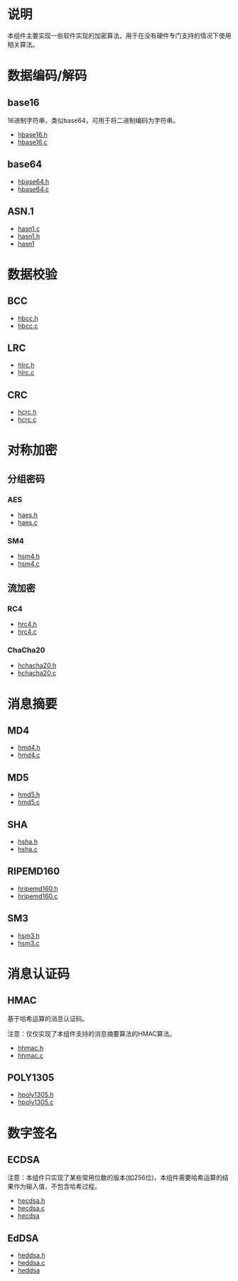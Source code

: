 # 说明

本组件主要实现一些软件实现的加密算法，用于在没有硬件专门支持的情况下使用相关算法。

# 数据编码/解码

## base16

16进制字符串，类似base64，可用于将二进制编码为字符串。

- [hbase16.h](hbase16.h)
- [hbase16.c](hbase16.c)

## base64

- [hbase64.h](hbase64.h)
- [hbase64.c](hbase64.c)

## ASN.1

- [hasn1.c](hasn1.c)
- [hasn1.h](hasn1.h)
- [hasn1](hasn1)

# 数据校验

## BCC

- [hbcc.h](hbcc.h)
- [hbcc.c](hbcc.c)

## LRC

- [hlrc.h](hlrc.h)
- [hlrc.c](hlrc.c)

## CRC

- [hcrc.h](hcrc.h)
- [hcrc.c](hcrc.c)

# 对称加密

## 分组密码

### AES

- [haes.h](haes.h)
- [haes.c](haes.c)

### SM4

- [hsm4.h](hsm4.h)
- [hsm4.c](hsm4.c)

## 流加密

### RC4

- [hrc4.h](hrc4.h)
- [hrc4.c](hrc4.c)

### ChaCha20

- [hchacha20.h](hchacha20.h)
- [hchacha20.c](hchacha20.c)

# 消息摘要

## MD4

- [hmd4.h](hmd4.h)
- [hmd4.c](hmd4.c)

## MD5

- [hmd5.h](hmd5.h)
- [hmd5.c](hmd5.c)

## SHA

- [hsha.h](hsha.h)
- [hsha.c](hsha.c)

## RIPEMD160

- [hripemd160.h](hripemd160.h)
- [hripemd160.c](hripemd160.c)

## SM3

- [hsm3.h](hsm3.h)
- [hsm3.c](hsm3.c)

# 消息认证码

## HMAC

基于哈希运算的消息认证码。

注意：仅仅实现了本组件支持的消息摘要算法的HMAC算法。

- [hhmac.h](hhmac.h)
- [hhmac.c](hhmac.c)

## POLY1305

- [hpoly1305.h](hpoly1305.h)
- [hpoly1305.c](hpoly1305.c)

# 数字签名

## ECDSA

注意：本组件只实现了某些常用位数的版本(如256位)，本组件需要哈希运算的结果作为输入值，不包含哈希过程。

- [hecdsa.h](hecdsa.h)
- [hecdsa.c](hecdsa.c)
- [hecdsa](hecdsa)

## EdDSA

- [heddsa.h](heddsa.h)
- [heddsa.c](heddsa.c)
- [heddsa](heddsa)
